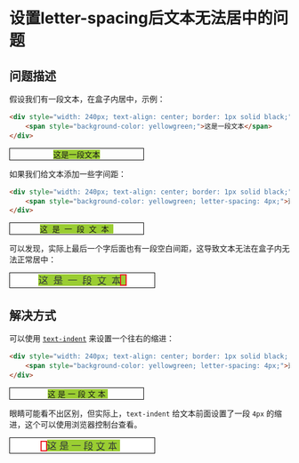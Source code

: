 # 设置letter-spacing后文本无法居中的问题

## 问题描述

假设我们有一段文本，在盒子内居中，示例：

```html
<div style="width: 240px; text-align: center; border: 1px solid black;">
    <span style="background-color: yellowgreen;">这是一段文本</span>
</div>
```

<div style="width: 240px; text-align: center; border: 1px solid black;">
    <span style="background-color: yellowgreen;">这是一段文本</span>
</div>

如果我们给文本添加一些字间距：

```html {2}
<div style="width: 240px; text-align: center; border: 1px solid black;">
    <span style="background-color: yellowgreen; letter-spacing: 4px;">这是一段文本</span>
</div>
```

<div style="width: 240px; text-align: center; border: 1px solid black;">
    <span style="background-color: yellowgreen; letter-spacing: 8px;">这是一段文本</span>
</div>

可以发现，实际上最后一个字后面也有一段空白间距，这导致文本无法在盒子内无法正常居中：

![](../../../public/images/letter-spacing-demo-1.png)

## 解决方式

可以使用 [`text-indent`](https://developer.mozilla.org/zh-CN/docs/Web/CSS/text-indent) 来设置一个往右的缩进：

```html {1}
<div style="width: 240px; text-align: center; border: 1px solid black; text-indent: 4px;">
    <span style="background-color: yellowgreen; letter-spacing: 4px;">这是一段文本</span>
</div>
```

<div style="width: 240px; text-align: center; border: 1px solid black; text-indent: 4px;">
    <span style="background-color: yellowgreen; letter-spacing: 4px;">这是一段文本</span>
</div>

眼睛可能看不出区别，但实际上，`text-indent` 给文本前面设置了一段 `4px` 的缩进，这个可以使用浏览器控制台查看。

![](../../../public/images/letter-spacing-demo-2.png)
